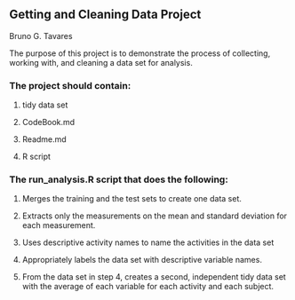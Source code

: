 ## Getting and Cleaning Data Project

Bruno G. Tavares

The purpose of this project is to demonstrate the process of collecting, working with, and cleaning a data set for analysis.

### The project should contain:

1. tidy data set

2. CodeBook.md

3. Readme.md

4. R script

### The run_analysis.R script that does the following:

 1. Merges the training and the test sets to create one data set.

 2. Extracts only the measurements on the mean and standard deviation for each measurement.

 3. Uses descriptive activity names to name the activities in the data set

 4. Appropriately labels the data set with descriptive variable names.

 5. From the data set in step 4, creates a second, independent tidy data set with the average of each variable for each activity and each subject.
